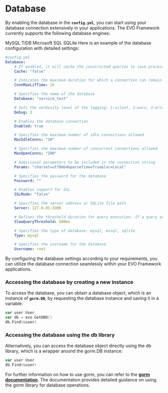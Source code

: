 # Database
By enabling the database in the **`config.yml`**, you can start using your database connection extensively in your applications. The EVO Framework currently supports the following database engines:

MySQL
TiDB
Microsoft SQL
SQLite
Here is an example of the database configuration with detailed settings:

```yaml
#config.yml
Database:
    # If enabled, it will cache the constructed queries to save processing time
    Cache: "false"

    # Indicates the maximum duration for which a connection can remain idle without being closed by the server
    ConnMaxLifTime: 1h

    # Specifies the name of the database
    Database: "service_test"

    # Sets the verbosity level of the logging: 1:silent, 2:warn, 3:error, 4:info
    Debug: 3

    # Enables the database connection
    Enabled: true

    # Specifies the maximum number of idle connections allowed
    MaxIdleConns: "10"

    # Specifies the maximum number of concurrent connections allowed
    MaxOpenConns: "100"

    # Additional parameters to be included in the connection string
    Params: "charset=utf8mb4&parseTime=True&loc=Local"

    # Specifies the password for the database
    Password: ""

    # Enables support for SSL
    SSLMode: "false"

    # Specifies the server address or SQLite file path
    Server: 127.0.01:3306

    # Defines the threshold duration for query execution. If a query exceeds this duration, a warning will be issued.
    SlowQueryThreshold: 500ms

    # Specifies the type of database: mysql, mssql, sqlite
    Type: mysql

    # Specifies the username for the database
    Username: root
```

By configuring the database settings according to your requirements, you can utilize the database connection seamlessly within your EVO Framework applications.

### Accessing the database by creating a new instance
To access the database, you can obtain a database object, which is an instance of **`gorm.DB`**, by requesting the database instance and saving it in a variable:

```go
var user User
var db = evo.GetDBO()
db.Find(&user)
```

### Accessing the database using the db library
Alternatively, you can access the database object directly using the db library, which is a wrapper around the gorm.DB instance:
```go
var user User
db.Find(&user)
```

For further information on how to use gorm, you can refer to the **[gorm documentation](https://gorm.io/docs)**. The documentation provides detailed guidance on using the gorm library for database operations.


